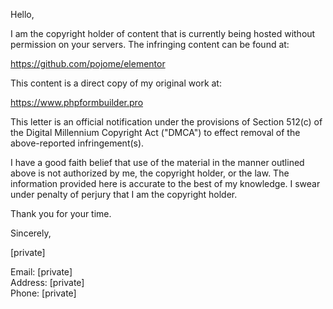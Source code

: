 Hello,

I am the copyright holder of content that is currently being hosted without permission on your servers. The infringing content can be found at:

https://github.com/pojome/elementor

This content is a direct copy of my original work at:

https://www.phpformbuilder.pro

This letter is an official notification under the provisions of Section 512(c) of the Digital Millennium Copyright Act ("DMCA") to effect removal of the above-reported infringement(s).

I have a good faith belief that use of the material in the manner outlined above is not authorized by me, the copyright holder, or the law. The information provided here is accurate to the best of my knowledge. I swear under penalty of perjury that I am the copyright holder.

Thank you for your time.

Sincerely,

[private]  

Email: [private]  
Address: [private]  
Phone: [private]  


